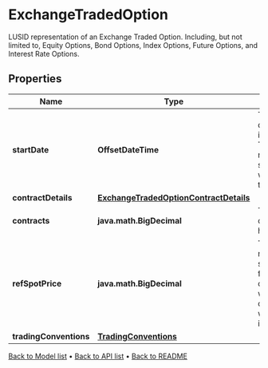 

# ExchangeTradedOption

LUSID representation of an Exchange Traded Option.  Including, but not limited to, Equity Options, Bond Options, Index Options, Future Options, and Interest Rate Options.

## Properties

| Name | Type | Description | Notes |
|------------ | ------------- | ------------- | -------------|
|**startDate** | **OffsetDateTime** | The start date of the instrument. This is normally synonymous with the trade-date. |  |
|**contractDetails** | [**ExchangeTradedOptionContractDetails**](ExchangeTradedOptionContractDetails.md) |  |  |
|**contracts** | **java.math.BigDecimal** | The number of contracts held. |  |
|**refSpotPrice** | **java.math.BigDecimal** | The reference spot price for the option at which the contract was entered into. |  |
|**tradingConventions** | [**TradingConventions**](TradingConventions.md) |  |  [optional] |



[Back to Model list](../README.md#documentation-for-models) &#8226; [Back to API list](../README.md#documentation-for-api-endpoints) &#8226; [Back to README](../README.md)


